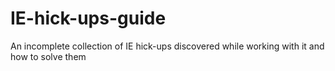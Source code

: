 # IE-hick-ups-guide
An incomplete collection of IE hick-ups discovered while working with it and how to solve them
